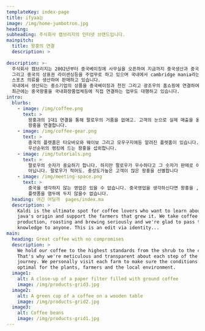 ```yaml
---
templateKey: index-page
title: ifyaa는 
image: /img/home-jumbotron.jpg
heading: 
subheading: 주식회사 캠브리지의 인터넷 브랜드입니다. 
mainpitch:
  title: 왕홍의 연결
  description: >
   
description: >-
  주식회사 캠브리지는 2002년부터 중국베이징에 사무실을 오픈하여 지금까지 중국생산과 중국내 영업망 구축, 
  그리고 중국의 상표권 라이센싱등을 주업무로 하고 있으며 국내에서 cambridge mania라는 상표로  
  스포츠 의류를 생산하여 판매하고 있습니다.
  국내에서 생산되는 중소기업의 상품을 중국베이징과 천진 그리고 광조우의 홈쇼핑에 연결하여 판매를 대행하고 있으며
  최근에는 중국왕홍을 국내화장품업체등에 직접 연결하는 업무도 대행하고 있습니다.
intro:
  blurbs:
    - image: /img/coffee.png
      text: >
        왕홍과의 1대1 연결을 통해 팔로우의 거품을 없애고. 고객의 눈으로 실제 매출을 올릴수 있는 
        왕홍을 연결합니다.
    - image: /img/coffee-gear.png
      text: >
        중국의 플렛홈은 타오바오와 웨이보 그리고 모우구지에등 알려진 플렛홈이 있습니다. 각 매체의 
        우선순위의 랭킹에 드는 왕홍을 섭외합니다.
    - image: /img/tutorials.png
      text: >
        팔로우의 숫자가 중요하기 합니다. 하지만 팔로우가 우수하다고 그 숫자가 판매로 이어지는 것은 
        아닙니다. 팔로우가 적어도. 충성도가높은 고객이 많은 왕홍을 선별합니다
    - image: /img/meeting-space.png
      text: >
        중국을 생각하지 않는 영업은 있을 수 없습니다. 중국영업을 생각하신다면 왕홍을 , 그리고 인터넷 
        플렛폼을 염두에 두지 않을수 없습니다.
  heading: 여긴 어딜까  pages/index.ma
  description: >
    Kaldi is the ultimate spot for coffee lovers who want to learn about their
    java's origin and support the farmers that grew it. We take coffee
    production, roasting and brewing seriously and we're glad to pass that
    knowledge to anyone. This is an edit via identity...
main:
  heading: Great coffee with no compromises
  description: >
    We hold our coffee to the highest standards from the shrub to the cup.
    That's why we're meticulous and transparent about each step of the coffee's
    journey. We personally visit each farm to make sure the conditions are
    optimal for the plants, farmers and the local environment.
  image1:
    alt: A close-up of a paper filter filled with ground coffee
    image: /img/products-grid3.jpg
  image2:
    alt: A green cup of a coffee on a wooden table
    image: /img/products-grid2.jpg
  image3:
    alt: Coffee beans
    image: /img/products-grid1.jpg
---
```

